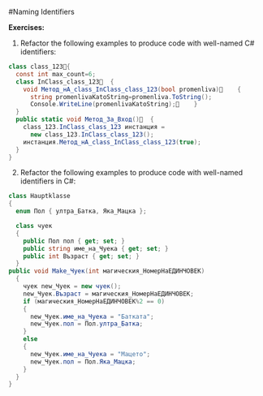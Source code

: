 #Naming Identifiers

**Exercises:**

1. Refactor the following examples to produce code with well-named C# identifiers:
  ```cs
  class class_123{
    const int max_count=6;
    class InClass_class_123  {
      void Метод_нА_class_InClass_class_123(bool promenliva)    {
        string promenlivaKatoString=promenliva.ToString();
        Console.WriteLine(promenlivaKatoString);    }
    }    
    public static void Метод_За_Вход()  {
      class_123.InClass_class_123 инстанция =
        new class_123.InClass_class_123();
      инстанция.Метод_нА_class_InClass_class_123(true); 
    }
  }
  ```

2. Refactor the following examples to produce code with well-named identifiers in C#:
  ```cs
  class Hauptklasse
  {
    enum Пол { ултра_Батка, Яка_Мацка };
  
    class чуек
    {
      public Пол пол { get; set; }
      public string име_на_Чуека { get; set; }
      public int Възраст { get; set; }
    }
  public void Make_Чуек(int магическия_НомерНаЕДИНЧОВЕК)
    {
      чуек new_Чуек = new чуек();
      new_Чуек.Възраст = магическия_НомерНаЕДИНЧОВЕК;
      if (магическия_НомерНаЕДИНЧОВЕК%2 == 0)
      {
        new_Чуек.име_на_Чуека = "Батката";
        new_Чуек.пол = Пол.ултра_Батка;
      }
      else
      {
        new_Чуек.име_на_Чуека = "Мацето";
        new_Чуек.пол = Пол.Яка_Мацка;
      }
    }
  }
  ```
